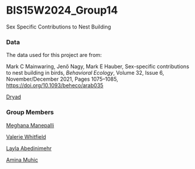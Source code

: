 # BIS15W2024_Group14

Sex Specific Contributions to Nest Building 

### Data

The data used for this project are from:

Mark C Mainwaring, Jenő Nagy, Mark E Hauber, Sex-specific contributions to nest building 
in birds, _Behavioral Ecology_, Volume 32, Issue 6, November/December 2021, 
Pages 1075–1085, https://doi.org/10.1093/beheco/arab035

[Dryad](https://doi.org/10.5061/dryad.vhhmgqnsq)

### Group Members

[Meghana Manepalli](mailto:mmanepalli@ucdavis.edu)

[Valerie Whitfield](mailto:vwhitfield@ucdavis.edu)

[Layla Abedinimehr](mailto:labedinimehr@ucdavis.edu)

[Amina Muhic](mailto:aamuhic@ucdavis.edu)